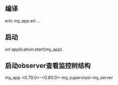 ## 编译
erlc my_app.erl ...

## 启动
erl
application:start(my_app).

## 启动observer查看监控树结构
my_app 
<0.79.0>-<0.80.0>-my_supervisor-my_server